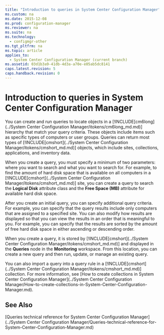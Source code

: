 ```yaml
---
title: "Introduction to queries in System Center Configuration Manager"
ms.custom: na
ms.date: 2015-12-08
ms.prod: configuration-manager
ms.reviewer: na
ms.suite: na
ms.technology: 
  - configmgr-other
ms.tgt_pltfrm: na
ms.topic: article
applies_to: 
  - System Center Configuration Manager (current branch)
ms.assetid: 03d1b3a9-41db-4d3a-a70e-e05ab5dc8141
caps.latest.revision: 5
caps.handback.revision: 0
---
```

# Introduction to queries in System Center Configuration Manager
You can create and run queries to locate objects in a [!INCLUDE[cm6long](../System Center Configuration Manager/itokens/cm6long_md.md)] hierarchy that match your query criteria. These objects include items such as specific types of computers or user groups. Queries can return most types of [!INCLUDE[cmshort](../System Center Configuration Manager/itokens/cmshort_md.md)] objects, which include sites, collections, applications, and inventory data.  
  
 When you create a query, you must specify a minimum of two parameters: where you want to search and what you want to search for. For example, to find the amount of hard disk space that is available on all computers in a [!INCLUDE[cmshort](../System Center Configuration Manager/itokens/cmshort_md.md)] site, you can create a query to search the **Logical Disk** attribute class and the **Free Space (MB)** attribute for available hard disk space.  
  
 After you create an initial query, you can specify additional query criteria. For example, you can specify that the query results include only computers that are assigned to a specified site. You can also modify how results are displayed so that you can view the results in an order that is meaningful to you. For example, you can specify that the results are sorted by the amount of free hard disk space in either ascending or descending order.  
  
 When you create a query, it is stored by [!INCLUDE[cmshort](../System Center Configuration Manager/itokens/cmshort_md.md)] and displayed in the **Queries** node in the **Monitoring** workspace. From this location, you can create a new query and then run, update, or manage an existing query.  
  
 You can also import a query into a query rule in a [!INCLUDE[cmshort](../System Center Configuration Manager/itokens/cmshort_md.md)] collection. For more information, see [How to create collections in System Center Configuration Manager](../System Center Configuration Manager/How-to-create-collections-in-System-Center-Configuration-Manager.md).  
  
## See Also  
 [Queries technical reference for System Center Configuration Manager](../System Center Configuration Manager/Queries-technical-reference-for-System-Center-Configuration-Manager.md)
